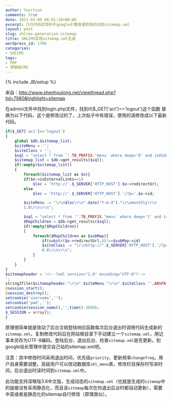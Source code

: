 ```yaml
---
author: Yourtion
comments: true
date: 2011-01-09 06:01:18+00:00
excerpt: 几行代码实现利于google引擎收录抓取的动态sitemap.xml
layout: post
slug: shlcms-generation-sitemap
title: SHLCMS实现sitemap.xml生成
wordpress_id: 1766
categories:
- SHLCMS
tags:
- PHP
- 深喉咙CMS
---
```

{% include JB/setup %}

来自：http://www.shenhoulong.net/viewthread.php?tid=7980&highlight=sitemap

在admini文件中找到login.php文件，找到if($_GET['act']=='logout')这个函数
替换为以下代码，这个是修改过的了，上次帖子中有错误，使用的请修改成以下最新代码。

```php
if($_GET['act']=='logout')
{
	global $db,$sitemap_list;
	$siteMenu = '';
	$siteClass = '';
	$sql = "select * from `".TB_PREFIX."menu` where deep='0' and isHidden='0'";
	$sitemap_list = $db->get_results($sql);
	if(!empty($sitemap_list))
	{
		foreach($sitemap_list as $o){
		if($o->isExternalLinks==1)
			$loc = 'http://'.$_SERVER['HTTP_HOST'].$o->redirectUrl;
		else
			$loc = 'http://'.$_SERVER['HTTP_HOST'].'/?p='.$o->id;

		$siteMenu .= "\r\n$loc\r\n".date("Y-m-d")."\r\nmonthly\r\n
		1.0\r\n\r\n";

		$sql = "select * from `".TB_PREFIX."menu` where deep='1' and isHidden='0' and parentId=".$o->id;
		$MapChildren = $db->get_results($sql);
		if(!empty($MapChildren))
		{
			foreach($MapChildren as $subMap){
				if(substr($o->redirectUrl,4)!==$subMap->id)
				$siteClass .= "\r\nhttp://".$_SERVER['HTTP_HOST'].'/?p='."$subMap->id\r\n".date("Y-m-d")."\r\nweekly\r\n
				0.8\r\n\r\n";
			}
		}
	}
}
$sitemapheader = '<!--?xml version="1.0" encoding="UTF-8"?-->
';
string2file($sitemapheader."\r\n".$siteMenu."\r\n".$siteClass.'',ABSPATH.'/sitemap.xml');
@session_start();
@session_destroy();
setcookie('username','');
setcookie('pwd','');
setcookie(session_name(),'',time()-3600);
$_SESSION = array();
}
```

原理很简单就是改动了后台注销登陆响应函数每次后台退出时调用代码生成新的```sitemap.xml```。复制修改代码后在网站根目录下手动建立一个```sitemap.xml```，用记事本另存为UTF-8编码。登陆后台、退出后台、检查```sitemap.xml```是否更新。到google站长管理中提交自己站的sitemap.xml吧。

注意：其中修改时间采用退出时间，优先级```priority```、更新频率```changefreq```，用户自身需要调整。高级用户可以改动数据库```shl_menu```表，修改栏目保存时写进时间，后台退出时读时间到```sitemap.xml```中。

此功能支持深喉咙3.8中文版，生成动态的```sitemap.xml```（也就是生成的```sitemap```中的链接没有采用静态化，而且该```sitemap```每次在你退出后台时都自动更新），需要中英或者是静态化的sitemap自行修改（原理类似）。
